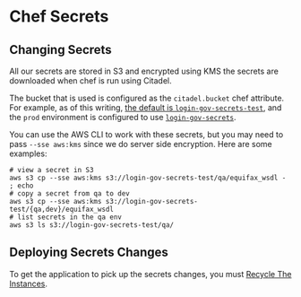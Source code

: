 # Chef Secrets

## Changing Secrets

All our secrets are stored in S3 and encrypted using KMS the secrets are
downloaded when chef is run using Citadel.

The bucket that is used is configured as the `citadel.bucket` chef attribute.
For example, as of this writing, [the default is
`login-gov-secrets-test`](https://github.com/18F/identity-devops/blob/cfd89eafd74185ec827fccabca752bbe83c85256/kitchen/cookbooks/config_loader/attributes/default.rb#L1),
and the `prod` environment is configured to use
[`login-gov-secrets`](https://github.com/18F/identity-devops/blob/cfd89eafd74185ec827fccabca752bbe83c85256/kitchen/environments/prod.json#L78).

You can use the AWS CLI to work with these secrets, but you may need to pass
`--sse aws:kms` since we do server side encryption.  Here are some examples:

```
# view a secret in S3
aws s3 cp --sse aws:kms s3://login-gov-secrets-test/qa/equifax_wsdl - ; echo
# copy a secret from qa to dev
aws s3 cp --sse aws:kms s3://login-gov-secrets-test/{qa,dev}/equifax_wsdl
# list secrets in the qa env
aws s3 ls s3://login-gov-secrets-test/qa/
```

## Deploying Secrets Changes

To get the application to pick up the secrets changes, you must [Recycle The
Instances](recycling-instances.md).

